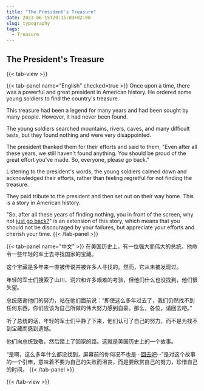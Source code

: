 ```yaml
---
title: "The President's Treasure"
date: 2023-06-15T20:15:03+02:00
slug: typography
tags:
  - Treasure
---
```


## The President's Treasure

{{< tab-view >}}

{{< tab-panel name="English" checked=true >}}
Once upon a time, there was a powerful and great president in American history. He ordered some young soldiers to find the country's treasure.

This treasure had been a legend for many years and had been sought by many people. However, it had never been found.

The young soldiers searched mountains, rivers, caves, and many difficult tests, but they found nothing and were very disappointed.

The president thanked them for their efforts and said to them, "Even after all these years, we still haven't found anything. You should be proud of the great effort you've made. So, everyone, please go back."

Listening to the president's words, the young soldiers calmed down and acknowledged their efforts, rather than feeling regretful for not finding the treasure.

They paid tribute to the president and then set out on their way home. This is a story in American history.

"So, after all these years of finding nothing, you in front of the screen, why not [just go back?](https://www.litecat.buzz)" is an extension of this story, which means that you should not be discouraged by your failures, but appreciate your efforts and cherish your time.
{{< /tab-panel >}}

{{< tab-panel name="中文" >}}
在美国历史上，有一位强大而伟大的总统。他命令一些年轻的军士去寻找国家的宝藏。

这个宝藏是多年来一直被传说并被许多人寻找的。然而，它从未被发现过。

年轻的军士们搜索了山川、洞穴和许多艰难的考验，但他们什么也没找到，他们很失望。

总统感谢他们的努力，站在他们面前说：“即使这么多年过去了，我们仍然找不到任何东西。你们应该为自己所做的伟大努力感到自豪。那么，各位，请回去吧。”

听了总统的话，年轻的军士们平静了下来，他们认可了自己的努力，而不是为找不到宝藏而感到遗憾。

他们向总统致敬，然后踏上了回家的路。这就是美国历史上的一个故事。

“是啊，这么多年什么都没找到，屏幕前的你何况不也是···[回去吧](https://www.litecat.buzz)···”是对这个故事的一个引申，意味着不要为自己的失败而沮丧，而是要欣赏自己的努力，珍惜自己的时间。
{{< /tab-panel >}}


{{< /tab-view >}}
